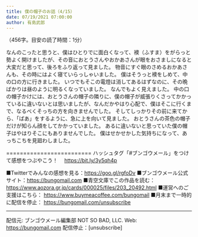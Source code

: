 ```yaml
---
title: 僕の帽子のお話（4/15）
date: 07/19/2021 07:00:00
author: 有島武郎
---
```


（456字。目安の読了時間：1分）

なんのこったと思うと、僕はひとりでに面白くなって、襖（ふすま）をがらっと勢よく開けましたが、その音におとうさんやおかあさんが眼をおさましになると大変だと思って、後ろをふり返って見ました。
物音にすぐ眼のさめるおかあさんも、その時にはよく寝ていらっしゃいました。
僕はそうっと襖をしめて、中の口の方に行きました。
いつでもそこの電燈は消してあるはずなのに、その晩ばかりは昼のように明るくなっていました。
なんでもよく見えました。
中の口の帽子かけには、おとうさんの帽子の隣りに、僕の帽子が威張りくさってかかっているに違いないとは思いましたが、なんだかやはり心配で、僕はそこに行くまで、なるべくそっちの方を向きませんでした。
そしてしっかりその前に来てから、「ばあ」をするように、急に上を向いて見ました。
おとうさんの茶色の帽子だけが知らん顔をしてかかっていました。
あるに違いないと思っていた僕の帽子はやはりそこにもありませんでした。
僕はせかせかした気持ちになって、あっちこちを見廻わしました。

=========================
ハッシュタグ「#ブンゴウメール」をつけて感想をつぶやこう！　
https://bit.ly/3y5qh4p

■Twitterでみんなの感想を見る：https://goo.gl/rgfoDv
■ブンゴウメール公式サイト：https://bungomail.com
■青空文庫でこの作品を読む：https://www.aozora.gr.jp/cards/000025/files/203_20492.html
■運営へのご支援はこちら： https://www.buymeacoffee.com/bungomail
■月末まで一時的に配信を停止： https://bungomail.com/unsubscribe

-------
配信元: ブンゴウメール編集部
NOT SO BAD, LLC.
Web: https://bungomail.com
配信停止：[unsubscribe]

